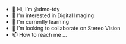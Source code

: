 - 👋 Hi, I’m @dmc-tdy
- 👀 I’m interested in Digital Imaging
- 🌱 I’m currently learning
- 💞️ I’m looking to collaborate on Stereo Vision
- 📫 How to reach me ...
  
<!---
dmc-tdy/dmc-tdy is a ✨ special ✨ repository because its `README.md` (this file) appears on your GitHub profile.
You can click the Preview link to take a look at your changes.
--->
